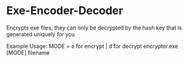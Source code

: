 # Exe-Encoder-Decoder
Encrypts exe files, they can only be decrypted by the hash key that is generated uniquely for you

Example Usage:
MODE = e for encrypt | d for decrypt
encrypter.exe [MODE] filename
